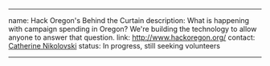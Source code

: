 <!-- start example

name: Hack Oregon's Behind the Curtain
description: What is happening with campaign spending in Oregon? We're building the technology to allow anyone to answer that question.
link: [Website](http://www.hackoregon.org/)
contact: [Catherine Nikolovski](mailto:catherine@hackoregon.org)
status: In progress, still seeking volunteers

Possible statuses:

?: We have no idea about the status -- please contact us or risk your project falling off the list!
Scoping: Code for Portland hasn't yet started contributing to, but we're gathering interested parties
In progress: On its way, reach out to the main contact to get involved!
On hold : Waiting for something
Complete : Done!
end example -->

<!-- VVV add your project here VVV -->

---

name: Hack Oregon's Behind the Curtain
description: What is happening with campaign spending in Oregon? We're building
the technology to allow anyone to answer that question.
link: http://www.hackoregon.org/
contact: [Catherine Nikolovski](mailto:catherine@hackoregon.org)
status: In progress, still seeking volunteers

---

